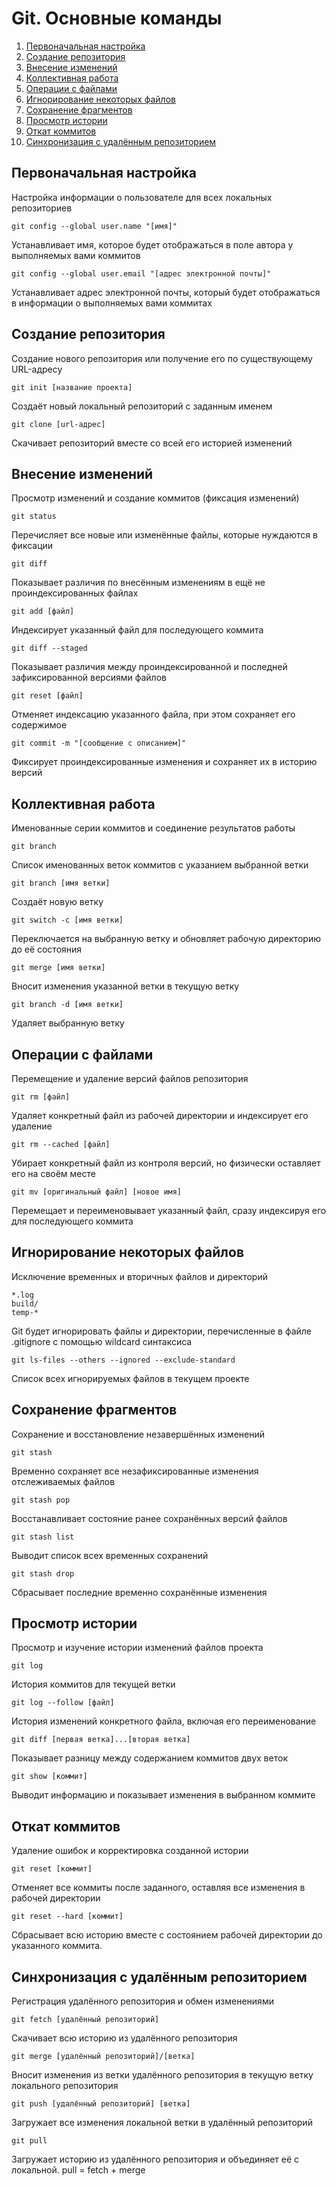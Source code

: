 # Git. Основные команды

1. [Первоначальная настройка](#первоначальная-настройка)
2. [Создание репозитория](#создание-репозитория)
3. [Внесение изменений](#внесение-изменений)
4. [Коллективная работа](#коллективная-работа)
5. [Операции с файлами](#операции-с-файлами)
6. [Игнорирование некоторых файлов](#игнорирование-некоторых-файлов)
7. [Сохранение фрагментов](#сохранение-фрагментов)
8. [Просмотр истории](#просмотр-истории)
9. [Откат коммитов](#откат-коммитов)
10. [Синхронизация с удалённым репозиторием](#синхронизация-с-удалённым-репозиторием)

## Первоначальная настройка
Настройка информации о пользователе для всех локальных репозиториев

```console
git config --global user.name "[имя]"
```

Устанавливает имя, которое будет отображаться в поле автора у выполняемых вами коммитов

```console
git config --global user.email "[адрес электронной почты]"
```

Устанавливает адрес электронной почты, который будет отображаться в информации о выполняемых вами коммитах

## Создание репозитория
Создание нового репозитория или получение его по существующему URL-адресу

```console
git init [название проекта]
```

Создаёт новый локальный репозиторий с заданным именем

```console
git clone [url-адрес]
```

Скачивает репозиторий вместе со всей его историей изменений

## Внесение изменений
Просмотр изменений и создание коммитов (фиксация изменений)

```console
git status
```

Перечисляет все новые или изменённые файлы, которые нуждаются в фиксации

```console
git diff
```

Показывает различия по внесённым изменениям в ещё не проиндексированных файлах

```console
git add [файл]
```

Индексирует указанный файл для последующего коммита

```console
git diff --staged
```

Показывает различия между проиндексированной и последней зафиксированной версиями файлов

```console
git reset [файл]
```

Отменяет индексацию указанного файла, при этом сохраняет его содержимое

```console
git commit -m "[сообщение с описанием]"
```

Фиксирует проиндексированные изменения и сохраняет их в историю версий

## Коллективная работа
Именованные серии коммитов и соединение результатов работы

```console
git branch
```

Список именованных веток коммитов с указанием выбранной ветки

```console
git branch [имя ветки]
```

Создаёт новую ветку

```console
git switch -c [имя ветки]
```

Переключается на выбранную ветку и обновляет рабочую директорию до её состояния

```console
git merge [имя ветки]
```

Вносит изменения указанной ветки в текущую ветку

```console
git branch -d [имя ветки]
```

Удаляет выбранную ветку

## Операции с файлами
Перемещение и удаление версий файлов репозитория

```console
git rm [файл]
```

Удаляет конкретный файл из рабочей директории и индексирует его удаление

```console
git rm --cached [файл]
```

Убирает конкретный файл из контроля версий, но физически оставляет его на своём месте

```console
git mv [оригинальный файл] [новое имя]
```

Перемещает и переименовывает указанный файл, сразу индексируя его для последующего коммита

## Игнорирование некоторых файлов
Исключение временных и вторичных файлов и директорий

```console
*.log
build/
temp-*
```
Git будет игнорировать файлы и директории, перечисленные в файле .gitignore с помощью wildcard синтаксиса

```console
git ls-files --others --ignored --exclude-standard
```

Список всех игнорируемых файлов в текущем проекте

## Сохранение фрагментов
Сохранение и восстановление незавершённых изменений

```console
git stash
```

Временно сохраняет все незафиксированные изменения отслеживаемых файлов

```console
git stash pop
```

Восстанавливает состояние ранее сохранённых версий файлов

```console
git stash list
```

Выводит список всех временных сохранений

```console
git stash drop
```

Сбрасывает последние временно сохранённыe изменения

## Просмотр истории
Просмотр и изучение истории изменений файлов проекта

```console
git log
```

История коммитов для текущей ветки

```console
git log --follow [файл]
```

История изменений конкретного файла, включая его переименование

```console
git diff [первая ветка]...[вторая ветка]
```

Показывает разницу между содержанием коммитов двух веток

```console
git show [коммит]
```

Выводит информацию и показывает изменения в выбранном коммите

## Откат коммитов
Удаление ошибок и корректировка созданной истории

```console
git reset [коммит]
```

Отменяет все коммиты после заданного, оставляя все изменения в рабочей директории

```console
git reset --hard [коммит]
```

Сбрасывает всю историю вместе с состоянием рабочей директории до указанного коммита.

## Синхронизация с удалённым репозиторием
Регистрация удалённого репозитория и обмен изменениями

```console
git fetch [удалённый репозиторий]
```

Скачивает всю историю из удалённого репозитория

```console
git merge [удалённый репозиторий]/[ветка]
```

Вносит изменения из ветки удалённого репозитория в текущую ветку локального репозитория

```console
git push [удалённый репозиторий] [ветка]
```

Загружает все изменения локальной ветки в удалённый репозиторий

```console
git pull
```

Загружает историю из удалённого репозитория и объединяет её с локальной. pull = fetch + merge